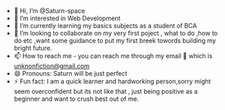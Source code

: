 - 👋 Hi, I’m @Saturn-space
- 👀 I’m interested in Web Development
- 🌱 I’m currently learning my basics subjects as a student of BCA
- 💞️ I’m looking to collaborate on my very first poject , what to do ,how to do etc ,want some guidance to put my first breek towords building my bright future.
- 📫 How to reach me - you can reach me through my email 📨 which is unknonfiction@gmail.com 
- 😄 Pronouns: Saturn will be just perfect 
- ⚡ Fun fact: I am a quick learner and hardworking person,sorry might seem overconfident but its not like that , just being positive as a beginner and want to crush best out of me. 

<!---
Saturn-space/Saturn-space is a ✨ special ✨ repository because its `README.md` (this file) appears on your GitHub profile.
You can click the Preview link to take a look at your changes.
--->
